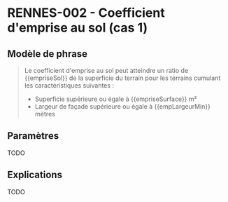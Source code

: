 # RENNES-002 - Coefficient d'emprise au sol (cas 1)

## Modèle de phrase

> Le coefficient d'emprise au sol peut atteindre un ratio de {{empriseSol}} de la superficie du terrain pour les terrains cumulant les caractéristiques suivantes :
>
> * Superficie supérieure ou égale à {{empriseSurface}} m²
> * Largeur de façade supérieure ou égale à {{empLargeurMin}} mètres

## Paramètres 

TODO

## Explications

TODO

